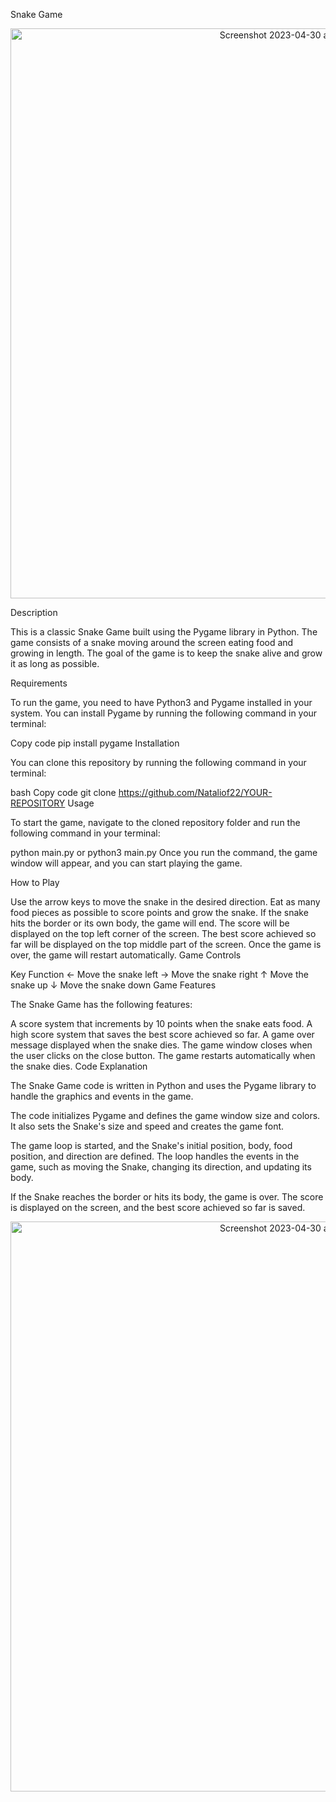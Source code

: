 Snake Game 
<p align="center">
  <img width="912" alt="Screenshot 2023-04-30 at 3 22 36 PM" src="https://user-images.githubusercontent.com/116610989/235372503-3c9e1d65-a2c8-402a-a3a4-93ea1d4b9d4f.png">
</p>
Description

This is a classic Snake Game built using the Pygame library in Python. The game consists of a snake moving around the screen eating food and growing in length. The goal of the game is to keep the snake alive and grow it as long as possible.

Requirements

To run the game, you need to have Python3 and Pygame installed in your system. You can install Pygame by running the following command in your terminal:

Copy code
pip install pygame
Installation

You can clone this repository by running the following command in your terminal:

bash
Copy code
git clone https://github.com/Nataliof22/YOUR-REPOSITORY
Usage

To start the game, navigate to the cloned repository folder and run the following command in your terminal:

python main.py or python3 main.py
Once you run the command, the game window will appear, and you can start playing the game.

How to Play

Use the arrow keys to move the snake in the desired direction.
Eat as many food pieces as possible to score points and grow the snake.
If the snake hits the border or its own body, the game will end.
The score will be displayed on the top left corner of the screen.
The best score achieved so far will be displayed on the top middle part of the screen.
Once the game is over, the game will restart automatically.
Game Controls

Key	Function
←	Move the snake left
→	Move the snake right
↑	Move the snake up
↓	Move the snake down
Game Features

The Snake Game has the following features:

A score system that increments by 10 points when the snake eats food.
A high score system that saves the best score achieved so far.
A game over message displayed when the snake dies.
The game window closes when the user clicks on the close button.
The game restarts automatically when the snake dies.
Code Explanation

The Snake Game code is written in Python and uses the Pygame library to handle the graphics and events in the game.

The code initializes Pygame and defines the game window size and colors. It also sets the Snake's size and speed and creates the game font.

The game loop is started, and the Snake's initial position, body, food position, and direction are defined. The loop handles the events in the game, such as moving the Snake, changing its direction, and updating its body.

If the Snake reaches the border or hits its body, the game is over. The score is displayed on the screen, and the best score achieved so far is saved.
<p align="center">
  <img width="912" alt="Screenshot 2023-04-30 at 3 22 52 PM" src="https://user-images.githubusercontent.com/116610989/235372512-2cc8e954-61da-4258-a7d7-1f26ec435102.png">
</p>
